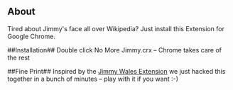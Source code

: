 ## About ##
Tired about Jimmy's face all over Wikipedia? Just install this Extension for Google Chrome.

##Installation##
Double click No More Jimmy.crx – Chrome takes care of the rest

##Fine Print##
Inspired by the [Jimmy Wales Extension](https://chrome.google.com/extensions/detail/idkjdjficifbfjjkdkiimioljbloddpl) we just hacked this together in a bunch of minutes – play with it if you want :-)

